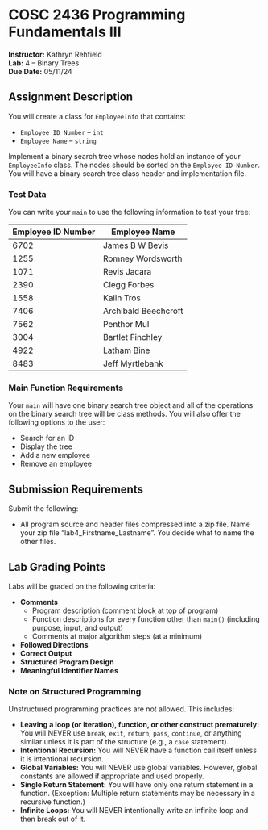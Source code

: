 # COSC 2436 Programming Fundamentals III

**Instructor:** Kathryn Rehfield  
**Lab:** 4 – Binary Trees  
**Due Date:** 05/11/24

## Assignment Description

You will create a class for `EmployeeInfo` that contains:

- `Employee ID Number` – `int`
- `Employee Name` – `string`

Implement a binary search tree whose nodes hold an instance of your `EmployeeInfo` class. The nodes should be sorted on the `Employee ID Number`. You will have a binary search tree class header and implementation file.

### Test Data

You can write your `main` to use the following information to test your tree:

| Employee ID Number | Employee Name         |
|--------------------|------------------------|
| 6702               | James B W Bevis        |
| 1255               | Romney Wordsworth      |
| 1071               | Revis Jacara           |
| 2390               | Clegg Forbes           |
| 1558               | Kalin Tros             |
| 7406               | Archibald Beechcroft   |
| 7562               | Penthor Mul            |
| 3004               | Bartlet Finchley       |
| 4922               | Latham Bine            |
| 8483               | Jeff Myrtlebank        |

### Main Function Requirements

Your `main` will have one binary search tree object and all of the operations on the binary search tree will be class methods. You will also offer the following options to the user:

- Search for an ID
- Display the tree
- Add a new employee
- Remove an employee

## Submission Requirements

Submit the following:

- All program source and header files compressed into a zip file. Name your zip file “lab4_Firstname_Lastname”. You decide what to name the other files.

## Lab Grading Points

Labs will be graded on the following criteria:

- **Comments**
  - Program description (comment block at top of program)
  - Function descriptions for every function other than `main()` (including purpose, input, and output)
  - Comments at major algorithm steps (at a minimum)
- **Followed Directions**
- **Correct Output**
- **Structured Program Design**
- **Meaningful Identifier Names**

### Note on Structured Programming

Unstructured programming practices are not allowed. This includes:

- **Leaving a loop (or iteration), function, or other construct prematurely:** You will NEVER use `break`, `exit`, `return`, `pass`, `continue`, or anything similar unless it is part of the structure (e.g., a `case` statement).
- **Intentional Recursion:** You will NEVER have a function call itself unless it is intentional recursion.
- **Global Variables:** You will NEVER use global variables. However, global constants are allowed if appropriate and used properly.
- **Single Return Statement:** You will have only one return statement in a function. (Exception: Multiple return statements may be necessary in a recursive function.)
- **Infinite Loops:** You will NEVER intentionally write an infinite loop and then break out of it.